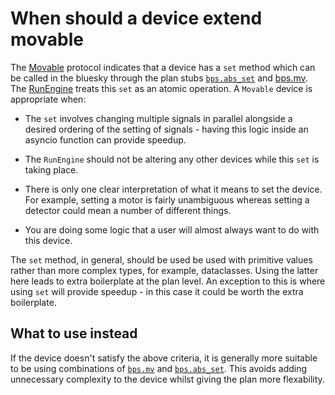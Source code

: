 # When should a device extend movable

The [Movable](#bluesky.protocols.Movable) protocol indicates that a device has a `set` method which can be called in the bluesky through the plan stubs [`bps.abs_set`](#bluesky.plan_stubs.abs_set) and [bps.mv](#bluesky.plan_stubs.mv). The [RunEngine](#bluesky.run_engine.RunEngine) treats this `set` as an atomic operation. A `Movable` device is appropriate when:

- The `set` involves changing multiple signals in parallel alongside a desired ordering of the setting of signals - having this logic inside an asyncio function can provide speedup.

- The `RunEngine` should not be altering any other devices while this `set` is taking place.

- There is only one clear interpretation of what it means to set the device. For example, setting a motor is fairly unambiguous whereas setting a detector could mean a number of different things.

- You are doing some logic that a user will almost always want to do with this device.

The `set` method, in general, should be used be used with primitive values rather than more complex types, for example, dataclasses. Using the latter here leads to extra boilerplate at the plan level. An exception to this is where using `set` will provide speedup - in this case it could be worth the extra boilerplate.

## What to use instead

If the device doesn't satisfy the above criteria, it is generally more suitable to be using combinations of [`bps.mv`](#bluesky.plan_stubs.mv) and [`bps.abs_set`](#bluesky.plan_stubs.abs_set). This avoids adding unnecessary complexity to the device whilst giving the plan more flexability.
